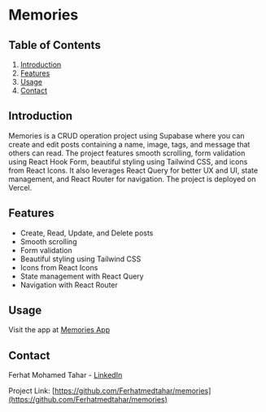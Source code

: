 # Memories

## Table of Contents

1. [Introduction](#introduction)
2. [Features](#features)
3. [Usage](#usage)
4. [Contact](#contact)

## Introduction

Memories is a CRUD operation project using Supabase where you can create and edit posts containing a name, image, tags, and message that others can read. The project features smooth scrolling, form validation using React Hook Form, beautiful styling using Tailwind CSS, and icons from React Icons. It also leverages React Query for better UX and UI, state management, and React Router for navigation. The project is deployed on Vercel.

## Features

- Create, Read, Update, and Delete posts
- Smooth scrolling
- Form validation
- Beautiful styling using Tailwind CSS
- Icons from React Icons
- State management with React Query
- Navigation with React Router

## Usage

Visit the app at [Memories App](https://memories-nine-xi.vercel.app/)

## Contact

Ferhat Mohamed Tahar - [LinkedIn](https://linkedin.com/in/ferhat-taher-839672267)

Project Link: [https://github.com/Ferhatmedtahar/memories](https://github.com/Ferhatmedtahar/memories)

